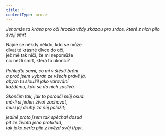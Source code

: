 ```yaml
---
title: ''
contentType: prose
---
```


<section>

_Jenomže ta krása pro oči hrozila vždy zkázou pro srdce, které z nich pilo svoji smrt_

</section>

<section>

Najde se někdy někdo, kdo se může  
dívat té krásné dívce do očí,  
jež mě tak ničí, že mi nepomůže  
nic nežli smrt, která to ukončí?

_Pohleďte sami, co mi v štěstí brání  
a proč jsem vybrán ze všech právě já,  
abych tu sloužil jako varování  
každému, kdo se do nich zadívá._

</section>

<section>

_Skončím tak, jak to poroučí můj osud:  
má-li si jeden život zachovat,  
musí jej druhý za něj položit;_

</section>

<section>

_jedině proto jsem tak spěchal dosud  
pít ze života jeho protiklad,  
tak jako perla pije z hvězd svůj třpyt._

</section>
